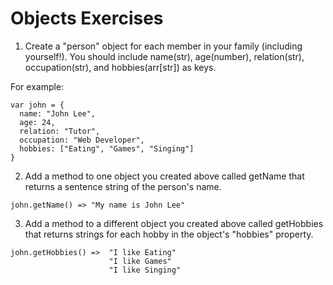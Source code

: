 # Objects Exercises

1. Create a "person" object for each member in your family (including yourself!). You should include name(str), age(number), relation(str), occupation(str), and hobbies(arr[str]) as keys.

For example:
```
var john = {
  name: "John Lee",
  age: 24,
  relation: "Tutor",
  occupation: "Web Developer",
  hobbies: ["Eating", "Games", "Singing"]
}
```

2. Add a method to one object you created above called getName that returns a sentence string of the person's name.
```
john.getName() => "My name is John Lee"
```

3. Add a method to a different object you created above called getHobbies that returns strings for each hobby in the object's "hobbies" property.
```
john.getHobbies() =>  "I like Eating"
                      "I like Games"
                      "I like Singing"
